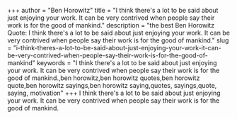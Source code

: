 +++
author = "Ben Horowitz"
title = "I think there's a lot to be said about just enjoying your work. It can be very contrived when people say their work is for the good of mankind."
description = "the best Ben Horowitz Quote: I think there's a lot to be said about just enjoying your work. It can be very contrived when people say their work is for the good of mankind."
slug = "i-think-theres-a-lot-to-be-said-about-just-enjoying-your-work-it-can-be-very-contrived-when-people-say-their-work-is-for-the-good-of-mankind"
keywords = "I think there's a lot to be said about just enjoying your work. It can be very contrived when people say their work is for the good of mankind.,ben horowitz,ben horowitz quotes,ben horowitz quote,ben horowitz sayings,ben horowitz saying,quotes, sayings,quote, saying, motivation"
+++
I think there's a lot to be said about just enjoying your work. It can be very contrived when people say their work is for the good of mankind.

